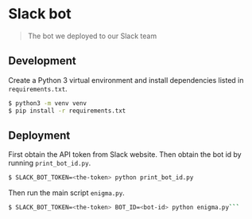 # Slack bot

> The bot we deployed to our Slack team

## Development

Create a Python 3 virtual environment and install dependencies listed in `requirements.txt`.

```bash
$ python3 -m venv venv
$ pip install -r requirements.txt
```

## Deployment

First obtain the API token from Slack website. Then obtain the bot id by running `print_bot_id.py`.

```bash
$ SLACK_BOT_TOKEN=<the-token> python print_bot_id.py
```

Then run the main script `enigma.py`.

```bash
$ SLACK_BOT_TOKEN=<the-token> BOT_ID=<bot-id> python enigma.py```
